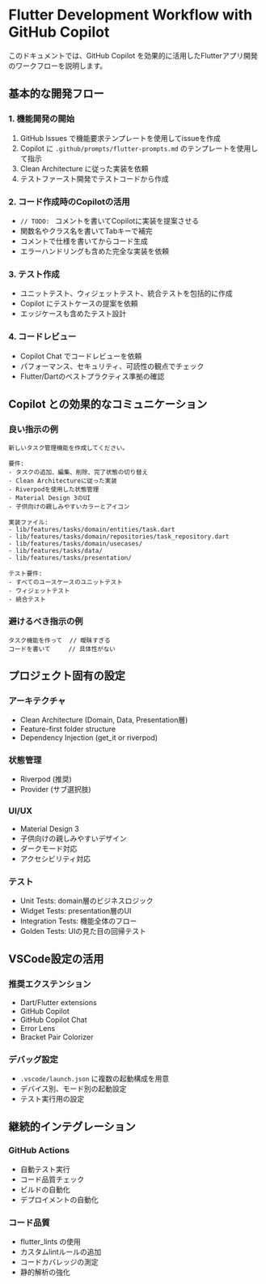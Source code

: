 # Flutter Development Workflow with GitHub Copilot

このドキュメントでは、GitHub Copilot を効果的に活用したFlutterアプリ開発のワークフローを説明します。

## 基本的な開発フロー

### 1. 機能開発の開始
1. GitHub Issues で機能要求テンプレートを使用してissueを作成
2. Copilot に `.github/prompts/flutter-prompts.md` のテンプレートを使用して指示
3. Clean Architecture に従った実装を依頼
4. テストファースト開発でテストコードから作成

### 2. コード作成時のCopilotの活用
- `// TODO: ` コメントを書いてCopilotに実装を提案させる
- 関数名やクラス名を書いてTabキーで補完
- コメントで仕様を書いてからコード生成
- エラーハンドリングも含めた完全な実装を依頼

### 3. テスト作成
- ユニットテスト、ウィジェットテスト、統合テストを包括的に作成
- Copilot にテストケースの提案を依頼
- エッジケースも含めたテスト設計

### 4. コードレビュー
- Copilot Chat でコードレビューを依頼
- パフォーマンス、セキュリティ、可読性の観点でチェック
- Flutter/Dartのベストプラクティス準拠の確認

## Copilot との効果的なコミュニケーション

### 良い指示の例
```
新しいタスク管理機能を作成してください。

要件:
- タスクの追加、編集、削除、完了状態の切り替え
- Clean Architectureに従った実装
- Riverpodを使用した状態管理
- Material Design 3のUI
- 子供向けの親しみやすいカラーとアイコン

実装ファイル:
- lib/features/tasks/domain/entities/task.dart
- lib/features/tasks/domain/repositories/task_repository.dart
- lib/features/tasks/domain/usecases/
- lib/features/tasks/data/
- lib/features/tasks/presentation/

テスト要件:
- すべてのユースケースのユニットテスト
- ウィジェットテスト
- 統合テスト
```

### 避けるべき指示の例
```
タスク機能を作って  // 曖昧すぎる
コードを書いて     // 具体性がない
```

## プロジェクト固有の設定

### アーキテクチャ
- Clean Architecture (Domain, Data, Presentation層)
- Feature-first folder structure
- Dependency Injection (get_it or riverpod)

### 状態管理
- Riverpod (推奨)
- Provider (サブ選択肢)

### UI/UX
- Material Design 3
- 子供向けの親しみやすいデザイン
- ダークモード対応
- アクセシビリティ対応

### テスト
- Unit Tests: domain層のビジネスロジック
- Widget Tests: presentation層のUI
- Integration Tests: 機能全体のフロー
- Golden Tests: UIの見た目の回帰テスト

## VSCode設定の活用

### 推奨エクステンション
- Dart/Flutter extensions
- GitHub Copilot
- GitHub Copilot Chat
- Error Lens
- Bracket Pair Colorizer

### デバッグ設定
- `.vscode/launch.json` に複数の起動構成を用意
- デバイス別、モード別の起動設定
- テスト実行用の設定

## 継続的インテグレーション

### GitHub Actions
- 自動テスト実行
- コード品質チェック
- ビルドの自動化
- デプロイメントの自動化

### コード品質
- flutter_lints の使用
- カスタムlintルールの追加
- コードカバレッジの測定
- 静的解析の強化